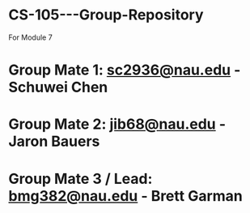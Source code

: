 # CS-105---Group-Repository
For Module 7

# Group Mate 1:	sc2936@nau.edu - Schuwei Chen
# Group Mate 2: jib68@nau.edu - Jaron Bauers
# Group Mate 3 / Lead: bmg382@nau.edu - Brett Garman
